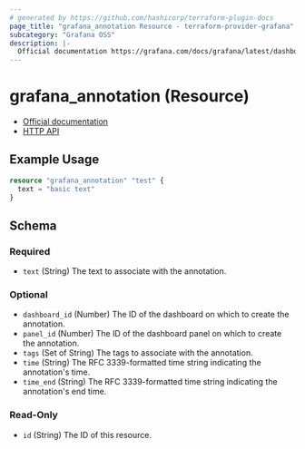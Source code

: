 ```yaml
---
# generated by https://github.com/hashicorp/terraform-plugin-docs
page_title: "grafana_annotation Resource - terraform-provider-grafana"
subcategory: "Grafana OSS"
description: |-
  Official documentation https://grafana.com/docs/grafana/latest/dashboards/annotations/HTTP API https://grafana.com/docs/grafana/latest/http_api/annotations/
---
```


# grafana_annotation (Resource)

* [Official documentation](https://grafana.com/docs/grafana/latest/dashboards/annotations/)
* [HTTP API](https://grafana.com/docs/grafana/latest/http_api/annotations/)

## Example Usage

```terraform
resource "grafana_annotation" "test" {
  text = "basic text"
}
```

<!-- schema generated by tfplugindocs -->
## Schema

### Required

- `text` (String) The text to associate with the annotation.

### Optional

- `dashboard_id` (Number) The ID of the dashboard on which to create the annotation.
- `panel_id` (Number) The ID of the dashboard panel on which to create the annotation.
- `tags` (Set of String) The tags to associate with the annotation.
- `time` (String) The RFC 3339-formatted time string indicating the annotation's time.
- `time_end` (String) The RFC 3339-formatted time string indicating the annotation's end time.

### Read-Only

- `id` (String) The ID of this resource.


